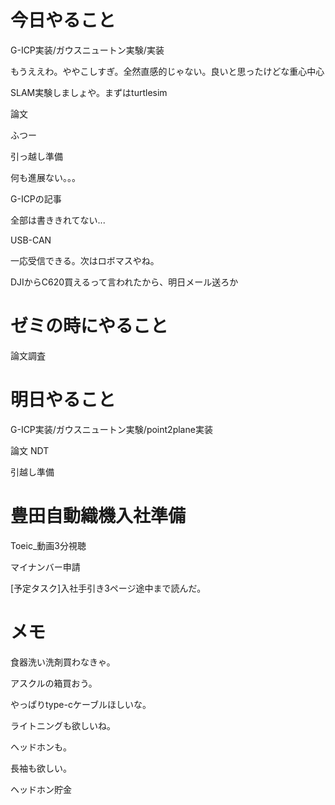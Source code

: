# 今日やること
G-ICP実装/ガウスニュートン実験/実装

もうええわ。ややこしすぎ。全然直感的じゃない。良いと思ったけどな重心中心

SLAM実験しましょや。まずはturtlesim

論文

ふつー

引っ越し準備

何も進展ない。。。

G-ICPの記事

全部は書ききれてない...

USB-CAN

一応受信できる。次はロボマスやね。

DJIからC620買えるって言われたから、明日メール送ろか

# ゼミの時にやること
論文調査

# 明日やること
G-ICP実装/ガウスニュートン実験/point2plane実装

論文 NDT

引越し準備



# 豊田自動織機入社準備
Toeic_動画3分視聴

マイナンバー申請

[予定タスク]入社手引き3ページ途中まで読んだ。

# メモ
食器洗い洗剤買わなきゃ。

アスクルの箱買おう。

やっぱりtype-cケーブルほしいな。

ライトニングも欲しいね。

ヘッドホンも。

長袖も欲しい。

ヘッドホン貯金

